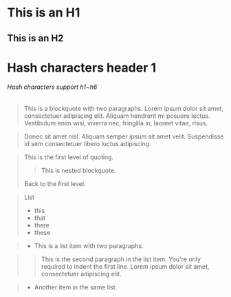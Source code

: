 This is an H1
===
This is an H2
---

# Hash characters header 1
###### Hash characters support h1~h6

> This is a blockquote with two paragraphs. Lorem ipsum dolor sit amet,
consectetuer adipiscing elit. Aliquam hendrerit mi posuere lectus.
Vestibulum enim wisi, viverra nec, fringilla in, laoreet vitae, risus.

> Donec sit amet nisl. Aliquam semper ipsum sit amet velit. Suspendisse
id sem consectetuer libero luctus adipiscing.

> This is the first level of quoting.
>
> > This is nested blockquote.
>
> Back to the first level.

> List 
> - this
> - that
> - there
> - these

> *   This is a list item with two paragraphs.

> >    This is the second paragraph in the list item. You're
only required to indent the first line. Lorem ipsum dolor
sit amet, consectetuer adipiscing elit.

> *   Another item in the same list.
